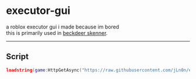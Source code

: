 # executor-gui
a roblox executor gui i made because im bored  
this is primarily used in [beckdeer skenner](https://github.com/jLn0n/scripts/tree/main/backdoor-executor).  

---

## Script
```lua
loadstring(game:HttpGetAsync("https://raw.githubusercontent.com/jLn0n/executor-gui/main/src/loader.lua"))()
```
